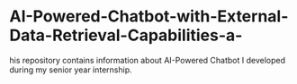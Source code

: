 # AI-Powered-Chatbot-with-External-Data-Retrieval-Capabilities-a-
his repository contains information about AI-Powered Chatbot I developed during my senior year internship.

